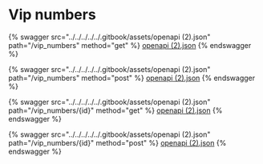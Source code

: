 # Vip numbers

{% swagger src="../../../../../.gitbook/assets/openapi (2).json" path="/vip_numbers" method="get" %}
[openapi (2).json](<../../../../../.gitbook/assets/openapi (2).json>)
{% endswagger %}

{% swagger src="../../../../../.gitbook/assets/openapi (2).json" path="/vip_numbers" method="post" %}
[openapi (2).json](<../../../../../.gitbook/assets/openapi (2).json>)
{% endswagger %}

{% swagger src="../../../../../.gitbook/assets/openapi (2).json" path="/vip_numbers/{id}" method="get" %}
[openapi (2).json](<../../../../../.gitbook/assets/openapi (2).json>)
{% endswagger %}

{% swagger src="../../../../../.gitbook/assets/openapi (2).json" path="/vip_numbers/{id}" method="post" %}
[openapi (2).json](<../../../../../.gitbook/assets/openapi (2).json>)
{% endswagger %}
